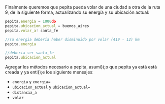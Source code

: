 Finalmente queremos que pepita pueda volar de una ciudad a otra de la ruta 9, de la siguiente forma, actualizando su energía y su ubicación actual:

```javascript
pepita.energia = 1000do
pepita.ubicacion_actual = buenos_aires
pepita.volar_a! santa_fe

//su energia debería haber disminuido por volar (419 - 12) km
pepita.energia

//deberia ser santa_fe
pepita.ubicacion_actual
```

Agregar los métodos necesario a pepita, asumi});o que pepita ya está está creada y ya enti});e los siguiente mensajes:

* `energia` y `energia=`
* `ubicacion_actual` y `ubicacion_actual=`
* `distancia_a`
* `volar`

